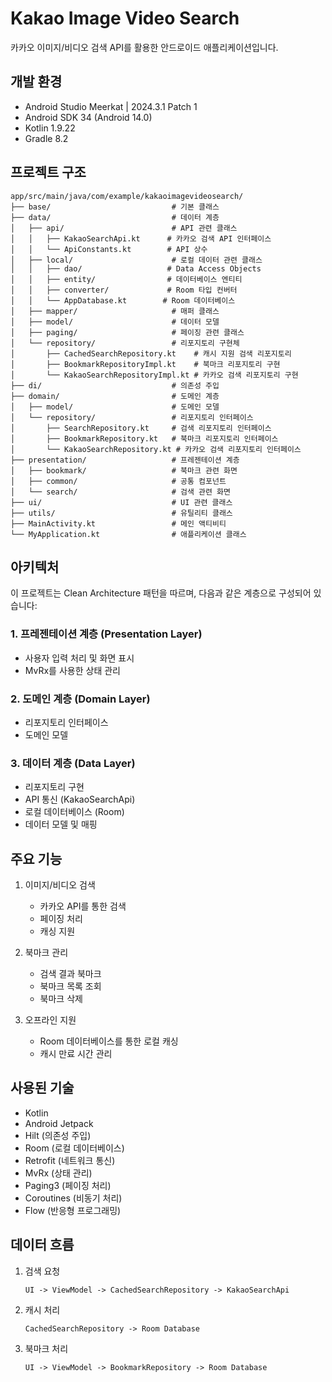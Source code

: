 # Kakao Image Video Search

카카오 이미지/비디오 검색 API를 활용한 안드로이드 애플리케이션입니다.

## 개발 환경

- Android Studio Meerkat | 2024.3.1 Patch 1
- Android SDK 34 (Android 14.0)
- Kotlin 1.9.22
- Gradle 8.2

## 프로젝트 구조

```
app/src/main/java/com/example/kakaoimagevideosearch/
├── base/                           # 기본 클래스
├── data/                           # 데이터 계층
│   ├── api/                        # API 관련 클래스
│   │   ├── KakaoSearchApi.kt      # 카카오 검색 API 인터페이스
│   │   └── ApiConstants.kt        # API 상수
│   ├── local/                      # 로컬 데이터 관련 클래스
│   │   ├── dao/                   # Data Access Objects
│   │   ├── entity/                # 데이터베이스 엔티티
│   │   ├── converter/             # Room 타입 컨버터
│   │   └── AppDatabase.kt        # Room 데이터베이스
│   ├── mapper/                     # 매퍼 클래스
│   ├── model/                      # 데이터 모델
│   ├── paging/                     # 페이징 관련 클래스
│   └── repository/                 # 리포지토리 구현체
│       ├── CachedSearchRepository.kt    # 캐시 지원 검색 리포지토리
│       ├── BookmarkRepositoryImpl.kt    # 북마크 리포지토리 구현
│       └── KakaoSearchRepositoryImpl.kt # 카카오 검색 리포지토리 구현
├── di/                             # 의존성 주입
├── domain/                         # 도메인 계층
│   ├── model/                      # 도메인 모델
│   └── repository/                 # 리포지토리 인터페이스
│       ├── SearchRepository.kt     # 검색 리포지토리 인터페이스
│       ├── BookmarkRepository.kt   # 북마크 리포지토리 인터페이스
│       └── KakaoSearchRepository.kt # 카카오 검색 리포지토리 인터페이스
├── presentation/                   # 프레젠테이션 계층
│   ├── bookmark/                   # 북마크 관련 화면
│   ├── common/                     # 공통 컴포넌트
│   └── search/                     # 검색 관련 화면
├── ui/                             # UI 관련 클래스
├── utils/                          # 유틸리티 클래스
├── MainActivity.kt                 # 메인 액티비티
└── MyApplication.kt                # 애플리케이션 클래스
```

## 아키텍처

이 프로젝트는 Clean Architecture 패턴을 따르며, 다음과 같은 계층으로 구성되어 있습니다:

### 1. 프레젠테이션 계층 (Presentation Layer)
- 사용자 입력 처리 및 화면 표시
- MvRx를 사용한 상태 관리

### 2. 도메인 계층 (Domain Layer)
- 리포지토리 인터페이스
- 도메인 모델

### 3. 데이터 계층 (Data Layer)
- 리포지토리 구현
- API 통신 (KakaoSearchApi)
- 로컬 데이터베이스 (Room)
- 데이터 모델 및 매핑

## 주요 기능

1. 이미지/비디오 검색
   - 카카오 API를 통한 검색
   - 페이징 처리
   - 캐싱 지원

2. 북마크 관리
   - 검색 결과 북마크
   - 북마크 목록 조회
   - 북마크 삭제

3. 오프라인 지원
   - Room 데이터베이스를 통한 로컬 캐싱
   - 캐시 만료 시간 관리

## 사용된 기술

- Kotlin
- Android Jetpack
- Hilt (의존성 주입)
- Room (로컬 데이터베이스)
- Retrofit (네트워크 통신)
- MvRx (상태 관리)
- Paging3 (페이징 처리)
- Coroutines (비동기 처리)
- Flow (반응형 프로그래밍)

## 데이터 흐름

1. 검색 요청
   ```
   UI -> ViewModel -> CachedSearchRepository -> KakaoSearchApi
   ```

2. 캐시 처리
   ```
   CachedSearchRepository -> Room Database
   ```

3. 북마크 처리
   ```
   UI -> ViewModel -> BookmarkRepository -> Room Database
   ```
   